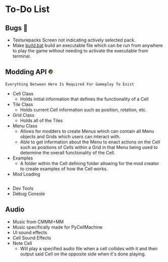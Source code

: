 # To-Do List
## Bugs 🐞
- Texturepacks Screen not indicating actively selected pack.
- Make [build.bat](/build.bat) build an executable file which can be run from anywhere to play the game without needing to activate the executable from terminal.
## Modding API ![](/git_assets/python.png)
```
Everything Between Here Is Required For Gameplay To Exist
```
- Cell Class
   - Holds initial information that defines the functionality of a Cell
- Tile Class
   - Holds current Cell information such as position, rotation, etc.
- Grid Class
   - Holds all of the Tiles
- Menu Class
   - Allows for modders to create Menus which can contain all Menu objects and Grids which users can interact with.
   - Able to get information about the Menu to enact actions on the Cell such as positions of Cells within a Grid in that Menu being used to determine the overall functionality of the Cell.
- Examples
   - A folder within the Cell defining folder allowing for the mod creator to create examples of how the Cell works.
- Mod Loading

```
```

- Dev Tools
- Debug Console

## Audio
- Music from CMMM+MM
- Music specifically made for PyCellMachine
- UI sound effects
- Cell Sound Effects
- Note Cell
   - Will play a specified audio file when a cell collides with it and then output said Cell on the opposite side when it's done playing.
